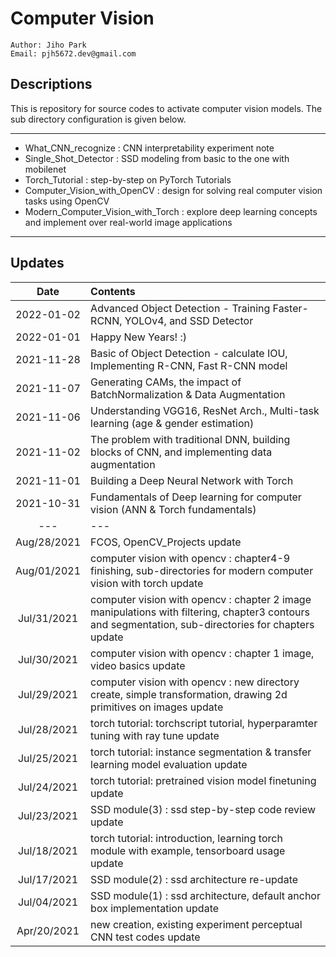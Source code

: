 # Computer Vision
````
Author: Jiho Park
Email: pjh5672.dev@gmail.com
````

## Descriptions  
This is repository for source codes to activate computer vision models. The sub directory configuration is given below.  

---
 - What_CNN_recognize : CNN interpretability experiment note
 - Single_Shot_Detector : SSD modeling from basic to the one with mobilenet 
 - Torch_Tutorial : step-by-step on PyTorch Tutorials 
 - Computer_Vision_with_OpenCV : design for solving real computer vision tasks using OpenCV
 - Modern_Computer_Vision_with_Torch : explore deep learning concepts and implement over real-world image applications
---
  
## Updates
| Date | Contents |
|:----:|:----|
| 2022-01-02 | Advanced Object Detection - Training Faster-RCNN, YOLOv4, and SSD Detector |
| 2022-01-01 | Happy New Years! :) |
| 2021-11-28 | Basic of Object Detection - calculate IOU, Implementing R-CNN, Fast R-CNN model |
| 2021-11-07 | Generating CAMs, the impact of BatchNormalization & Data Augmentation |
| 2021-11-06 | Understanding VGG16, ResNet Arch., Multi-task learning (age & gender estimation) |
| 2021-11-02 | The problem with traditional DNN, building blocks of CNN, and implementing data augmentation |
| 2021-11-01 | Building a Deep Neural Network with Torch |
| 2021-10-31 | Fundamentals of Deep learning for computer vision (ANN & Torch fundamentals) |
| --- | --- |
| Aug/28/2021 | FCOS, OpenCV_Projects update |
| Aug/01/2021 | computer vision with opencv : chapter4-9 finishing, sub-directories for modern computer vision with torch update |
| Jul/31/2021 | computer vision with opencv : chapter 2 image manipulations with filtering, chapter3 contours and segmentation, sub-directories for chapters update |
| Jul/30/2021 | computer vision with opencv : chapter 1 image, video basics update |
| Jul/29/2021 | computer vision with opencv : new directory create, simple transformation, drawing 2d primitives on images update |
| Jul/28/2021 | torch tutorial: torchscript tutorial, hyperparamter tuning with ray tune update |
| Jul/25/2021 | torch tutorial: instance segmentation & transfer learning model evaluation update |
| Jul/24/2021 | torch tutorial: pretrained vision model finetuning update |
| Jul/23/2021 | SSD module(3) : ssd step-by-step code review update |
| Jul/18/2021 | torch tutorial: introduction, learning torch module with example, tensorboard usage update |
| Jul/17/2021 | SSD module(2) : ssd architecture re-update |
| Jul/04/2021 | SSD module(1) : ssd architecture, default anchor box implementation update |
| Apr/20/2021 | new creation, existing experiment perceptual CNN test codes update |

